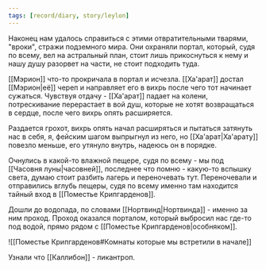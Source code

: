 ```yaml
---
tags: [record/diary, story/leylon]
---
```


Наконец нам удалось справиться с этими отвратительными тварями, "вроки", стражи подземного мира. Они охраняли портал, который, судя по всему, вел на астральный план, стоит лишь прикоснуться к нему и нашу душу разорвет на части, не стоит подходить туда.

[[Мэрион]] что-то прокричала в портал и исчезла. [[Ха'арат]] достал [[Мэрион|её]] череп и направляет его в вихрь после чего тот начинает сужаться. Чувствуя отдачу - [[Ха'арат]] падает на колени, потрескивание перерастает в вой душ, которые не хотят возвращаться в сердце, после чего вихрь опять расширяется.

Раздается грохот, вихрь опять начал расширяться и пытаться затянуть нас в себя, я, фейским шагом выпрыгнул из него, но [[Ха'арат|Ха'арату]] повезло меньше, его утянуло внутрь, надеюсь он в порядке.

Очнулись в какой-то влажной пещере, судя по всему - мы под [[Часовня луны|часовней]], последнее что помню - какую-то вспышку света, думаю стоит разбить лагерь и переночевать тут. Переночевали и отправились вглубь пещеры, судя по всему именно там находится тайный вход в [[Поместье Крипгарденов]].

Дошли до водопада, по словами [[Нортвинд|Нортвинда]] - именно за ним проход. Проход оказался порталом, который выбросил нас где-то под водой, прямо рядом с [[Поместье Крипгарденов|особняком]].

![[Поместье Крипгарденов#Комнаты которые мы встретили в начале]]

Узнали что [[Каллибон]] - ликантроп.

